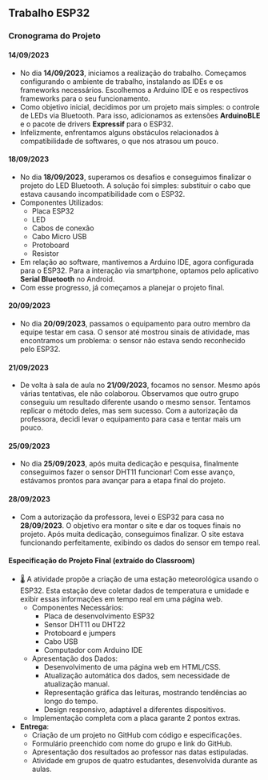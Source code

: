 ## Trabalho ESP32

### Cronograma do Projeto

#### 14/09/2023
- No dia **14/09/2023**, iniciamos a realização do trabalho. Começamos configurando o ambiente de trabalho, instalando as IDEs e os frameworks necessários. Escolhemos a Arduino IDE e os respectivos frameworks para o seu funcionamento.
- Como objetivo inicial, decidimos por um projeto mais simples: o controle de LEDs via Bluetooth. Para isso, adicionamos as extensões **ArduinoBLE** e o pacote de drivers **Expressif** para o ESP32.
- Infelizmente, enfrentamos alguns obstáculos relacionados à compatibilidade de softwares, o que nos atrasou um pouco.

#### 18/09/2023
- No dia **18/09/2023**, superamos os desafios e conseguimos finalizar o projeto do LED Bluetooth. A solução foi simples: substituir o cabo que estava causando incompatibilidade com o ESP32.
- Componentes Utilizados:
  - Placa ESP32
  - LED
  - Cabos de conexão
  - Cabo Micro USB
  - Protoboard
  - Resistor
- Em relação ao software, mantivemos a Arduino IDE, agora configurada para o ESP32. Para a interação via smartphone, optamos pelo aplicativo **Serial Bluetooth** no Android.
- Com esse progresso, já começamos a planejar o projeto final.

#### 20/09/2023
- No dia **20/09/2023**, passamos o equipamento para outro membro da equipe testar em casa. O sensor até mostrou sinais de atividade, mas encontramos um problema: o sensor não estava sendo reconhecido pelo ESP32.

#### 21/09/2023
- De volta à sala de aula no **21/09/2023**, focamos no sensor. Mesmo após várias tentativas, ele não colaborou. Observamos que outro grupo conseguiu um resultado diferente usando o mesmo sensor. Tentamos replicar o método deles, mas sem sucesso. Com a autorização da professora, decidi levar o equipamento para casa e tentar mais um pouco.

#### 25/09/2023
- No dia **25/09/2023**, após muita dedicação e pesquisa, finalmente conseguimos fazer o sensor DHT11 funcionar! Com esse avanço, estávamos prontos para avançar para a etapa final do projeto.

#### 28/09/2023
- Com a autorização da professora, levei o ESP32 para casa no **28/09/2023**. O objetivo era montar o site e dar os toques finais no projeto. Após muita dedicação, conseguimos finalizar. O site estava funcionando perfeitamente, exibindo os dados do sensor em tempo real. 

#### Especificação do Projeto Final (extraído do Classroom)
- 🌡 A atividade propõe a criação de uma estação meteorológica usando o ESP32. Esta estação deve coletar dados de temperatura e umidade e exibir essas informações em tempo real em uma página web.
  - Componentes Necessários:
    - Placa de desenvolvimento ESP32
    - Sensor DHT11 ou DHT22
    - Protoboard e jumpers
    - Cabo USB
    - Computador com Arduino IDE
  - Apresentação dos Dados:
    - Desenvolvimento de uma página web em HTML/CSS.
    - Atualização automática dos dados, sem necessidade de atualização manual.
    - Representação gráfica das leituras, mostrando tendências ao longo do tempo.
    - Design responsivo, adaptável a diferentes dispositivos.
  - Implementação completa com a placa garante 2 pontos extras.
- **Entrega**:
  - Criação de um projeto no GitHub com código e especificações.
  - Formulário preenchido com nome do grupo e link do GitHub.
  - Apresentação dos resultados ao professor nas datas estipuladas.
  - Atividade em grupos de quatro estudantes, desenvolvida durante as aulas.
